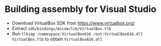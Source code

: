 
# Building assembly for Visual Studio

 * Download VirtualBox SDK from https://www.virtualbox.org/
 * Extract `sdk/bindings/mscom/lib/VirtualBox.tlb`
 * Run `tlbimp /namespace:VirtualBox616 /out:VirtualBox616.dll VirtualBox.tlb` to obtain `VirtualBox616.dll`
